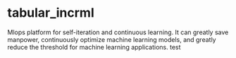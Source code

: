 # tabular_incrml
Mlops platform for self-iteration and continuous learning. It can greatly save manpower, continuously optimize machine learning models, and greatly reduce the threshold for machine learning applications.
test


